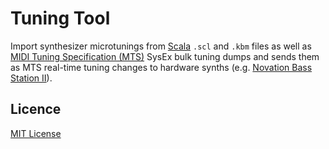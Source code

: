 # Tuning Tool

Import synthesizer microtunings from [Scala][scala] `.scl` and `.kbm`
files as well as [MIDI Tuning Specification (MTS)][mts] SysEx bulk tuning
dumps and sends them as MTS real-time tuning changes to hardware synths
(e.g. [Novation Bass Station II][bass-station-ii]).

## Licence

[MIT License](LICENSE)

[bass-station-ii]: https://novationmusic.com/products/bass-station-ii
[mts]: https://midi.org/midi-tuning-updated-specification
[scala]: https://huygens-fokker.org/scala/
